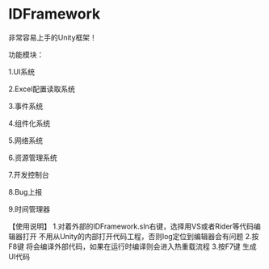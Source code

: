 # IDFramework

非常容易上手的Unity框架！


功能模块：

1.UI系统

2.Excel配置读取系统

3.事件系统

4.组件化系统

5.网络系统

6.资源管理系统

7.开发控制台

8.Bug上报

9.时间管理器

【使用说明】
1.对着外部的IDFramework.sln右键，选择用VS或者Rider等代码编辑器打开
不用从Unity的内部打开代码工程，否则log定位到编辑器会有问题
2.按F8键 将会编译外部代码，如果在运行时编译则会进入热重载流程
3.按F7键 生成UI代码